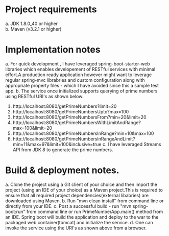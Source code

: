 # Project requirements
a. JDK 1.8.0_40 or higher   
b. Maven (v3.2.1 or higher)    

# Implementation notes
a. For quick development , I have leveraged spring-boot-starter-web libraries which enables developement of RESTful services with minimal effort.A production ready application however might want to leverage regular spring-mvc librabries and custom configuration along with appropriate property files - which I have avoided since this a sample test app.
b. The service once initialized supports querying of prime numbers using RESTful URI's as shown below:
  1. http://localhost:8080/getPrimeNumbers?limit=20
  2. http://localhost:8080/getPrimeNumbersUpto?max=100
  3. http://localhost:8080/getPrimeNumbersFrom?min=20&limit=20
  4. http://localhost:8080/getPrimeNumbersWithLimitAndRange?max=100&limit=20
  5. http://localhost:8080/getPrimeNumbersInRange?min=10&max=100
  6. http://localhost:8080/getPrimeNumbersInRangeAndLimit?min=11&max=97&limit=100&inclusive=true
c. I have leveraged Streams API from JDK 8 to generate the prime numbers.

# Build & deployment notes.
a. Clone the project using a Git client of your choice and then import the project (using an IDE of your choice) as a Maven project.This is required to ensure that all required project dependencies(external libabries) are downloaded using Maven.
b. Run "mvn clean install" from command line or directly from your IDE.
c. Post a successful build - run "mvn spring-boot:run" from command line or run PrimeNumberApp.main() method from an IDE. Spring boot will build the application and deploy to the war to the packaged web container(tomcat) and initialize the service.
d. One can invoke the service using the URI's as shown above from a browser.

 

